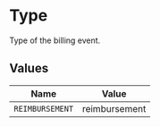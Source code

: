 # Type

Type of the billing event.


## Values

| Name            | Value           |
| --------------- | --------------- |
| `REIMBURSEMENT` | reimbursement   |